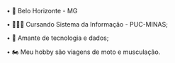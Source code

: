 • 📍 Belo Horizonte - MG 

• 👨🏽‍🎓 Cursando Sistema da Informação - PUC-MINAS;

• 🦾 Amante de tecnologia e dados;

• 🏍 Meu hobby são viagens de moto e musculação. 


<!---
sales-victor/sales-victor is a ✨ special ✨ repository because its `README.md` (this file) appears on your GitHub profile.
You can click the Preview link to take a look at your changes.
--->
